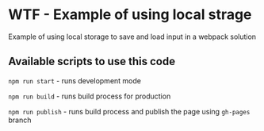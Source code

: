 # WTF - Example of using local strage

Example of using local storage to save and load input in a webpack solution

## Available scripts to use this code 

`npm run start` - runs development mode

`npm run build` - runs build process for production

`npm run publish` - runs build process and publish the page using `gh-pages` branch

